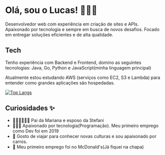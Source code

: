# Olá, sou o Lucas! 👨🏻‍💻

Desenvolvedor web com experiência em criação de sites e APIs. Apaixonado por tecnologia e sempre em busca de novos desafios. Focado em entregar soluções eficientes e de alta qualidade.

## Tech

Tenho experiência com Backend e Frontend, domino as seguintes tecnologias: Java, Go, Python e JavaScript(minha linguagem principal)

Atualmente estou estudando AWS (serviços como EC2, S3 e Lambda) para entender como grandes aplicações são hospedadas.

[![Top Langs](https://github-readme-stats.vercel.app/api/top-langs/?username=maximianodev&theme=dark)](https://github.com/maximianodev)

## Curiosidades ✨

- 👨🏻‍👩🏻‍👧🏻 Pai da Mariana e esposo da Stefani
- 👨🏻‍💻 Apaixonado por tecnologia(Programação). Meu primeiro emprego como Dev foi em 2019
- 🚗 Gosto de viajar para conhecer novas culturas e sou apaixonado por carros.
- 🍟 Meu primeiro emprego foi no McDonald's(Já fiquei na chapa)

